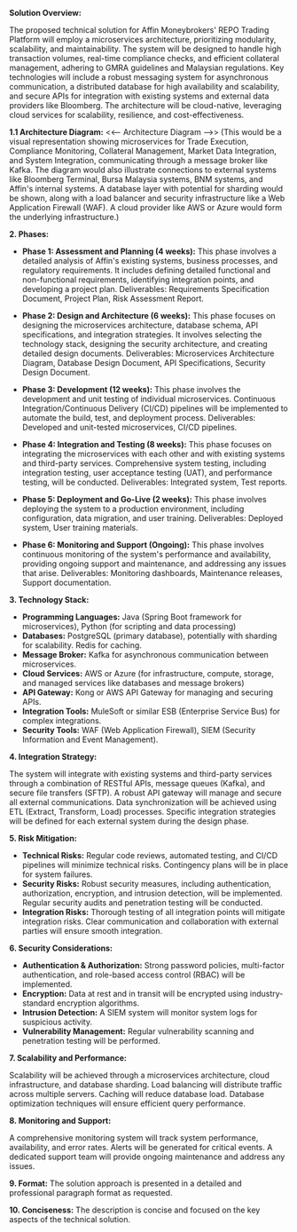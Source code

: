 **Solution Overview:**

The proposed technical solution for Affin Moneybrokers' REPO Trading Platform will employ a microservices architecture, prioritizing modularity, scalability, and maintainability.  The system will be designed to handle high transaction volumes, real-time compliance checks, and efficient collateral management, adhering to GMRA guidelines and Malaysian regulations.  Key technologies will include a robust messaging system for asynchronous communication, a distributed database for high availability and scalability, and secure APIs for integration with existing systems and external data providers like Bloomberg.  The architecture will be cloud-native, leveraging cloud services for scalability, resilience, and cost-effectiveness.

**1.1 Architecture Diagram:**  <<-- Architecture Diagram -->>  (This would be a visual representation showing microservices for Trade Execution, Compliance Monitoring, Collateral Management, Market Data Integration, and System Integration, communicating through a message broker like Kafka.  The diagram would also illustrate connections to external systems like Bloomberg Terminal, Bursa Malaysia systems, BNM systems, and Affin's internal systems.  A database layer with potential for sharding would be shown, along with a load balancer and security infrastructure like a Web Application Firewall (WAF). A cloud provider like AWS or Azure would form the underlying infrastructure.)


**2. Phases:**

* **Phase 1: Assessment and Planning (4 weeks):**  This phase involves a detailed analysis of Affin's existing systems, business processes, and regulatory requirements.  It includes defining detailed functional and non-functional requirements, identifying integration points, and developing a project plan. Deliverables: Requirements Specification Document, Project Plan, Risk Assessment Report.

* **Phase 2: Design and Architecture (6 weeks):**  This phase focuses on designing the microservices architecture, database schema, API specifications, and integration strategies.  It involves selecting the technology stack, designing the security architecture, and creating detailed design documents. Deliverables:  Microservices Architecture Diagram, Database Design Document, API Specifications, Security Design Document.

* **Phase 3: Development (12 weeks):** This phase involves the development and unit testing of individual microservices.  Continuous Integration/Continuous Delivery (CI/CD) pipelines will be implemented to automate the build, test, and deployment process.  Deliverables:  Developed and unit-tested microservices, CI/CD pipelines.

* **Phase 4: Integration and Testing (8 weeks):** This phase focuses on integrating the microservices with each other and with existing systems and third-party services.  Comprehensive system testing, including integration testing, user acceptance testing (UAT), and performance testing, will be conducted. Deliverables: Integrated system, Test reports.

* **Phase 5: Deployment and Go-Live (2 weeks):**  This phase involves deploying the system to a production environment, including configuration, data migration, and user training. Deliverables: Deployed system, User training materials.

* **Phase 6: Monitoring and Support (Ongoing):** This phase involves continuous monitoring of the system's performance and availability, providing ongoing support and maintenance, and addressing any issues that arise. Deliverables: Monitoring dashboards, Maintenance releases, Support documentation.


**3. Technology Stack:**

* **Programming Languages:** Java (Spring Boot framework for microservices), Python (for scripting and data processing)
* **Databases:** PostgreSQL (primary database), potentially with sharding for scalability.  Redis for caching.
* **Message Broker:** Kafka for asynchronous communication between microservices.
* **Cloud Services:** AWS or Azure (for infrastructure, compute, storage, and managed services like databases and message brokers)
* **API Gateway:** Kong or AWS API Gateway for managing and securing APIs.
* **Integration Tools:** MuleSoft or similar ESB (Enterprise Service Bus) for complex integrations.
* **Security Tools:** WAF (Web Application Firewall), SIEM (Security Information and Event Management).


**4. Integration Strategy:**

The system will integrate with existing systems and third-party services through a combination of RESTful APIs, message queues (Kafka), and secure file transfers (SFTP).  A robust API gateway will manage and secure all external communications.  Data synchronization will be achieved using ETL (Extract, Transform, Load) processes.  Specific integration strategies will be defined for each external system during the design phase.

**5. Risk Mitigation:**

* **Technical Risks:**  Regular code reviews, automated testing, and CI/CD pipelines will minimize technical risks.  Contingency plans will be in place for system failures.
* **Security Risks:**  Robust security measures, including authentication, authorization, encryption, and intrusion detection, will be implemented.  Regular security audits and penetration testing will be conducted.
* **Integration Risks:**  Thorough testing of all integration points will mitigate integration risks.  Clear communication and collaboration with external parties will ensure smooth integration.

**6. Security Considerations:**

* **Authentication & Authorization:** Strong password policies, multi-factor authentication, and role-based access control (RBAC) will be implemented.
* **Encryption:** Data at rest and in transit will be encrypted using industry-standard encryption algorithms.
* **Intrusion Detection:**  A SIEM system will monitor system logs for suspicious activity.
* **Vulnerability Management:** Regular vulnerability scanning and penetration testing will be performed.


**7. Scalability and Performance:**

Scalability will be achieved through a microservices architecture, cloud infrastructure, and database sharding.  Load balancing will distribute traffic across multiple servers.  Caching will reduce database load.  Database optimization techniques will ensure efficient query performance.

**8. Monitoring and Support:**

A comprehensive monitoring system will track system performance, availability, and error rates.  Alerts will be generated for critical events.  A dedicated support team will provide ongoing maintenance and address any issues.


**9.  Format:** The solution approach is presented in a detailed and professional paragraph format as requested.

**10. Conciseness:** The description is concise and focused on the key aspects of the technical solution.